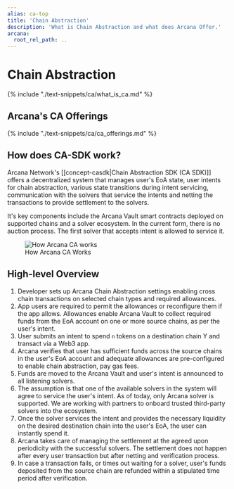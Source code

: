 ```yaml
---
alias: ca-top
title: 'Chain Abstraction'
description: 'What is Chain Abstraction and what does Arcana Offer.'
arcana:
  root_rel_path: ..
---
```


# Chain Abstraction

{% include "./text-snippets/ca/what_is_ca.md" %}

## Arcana's CA Offerings

{% include "./text-snippets/ca/ca_offerings.md" %}

## How does CA-SDK work?

Arcana Network's [[concept-casdk|Chain Abstraction SDK (CA SDK)]] offers a decentralized system that manages user's EoA state, user intents for chain abstraction, various state transitions during intent servicing, communication with the solvers that service the intents and netting the transactions to provide settlement to the solvers.

It's key components include the Arcana Vault smart contracts deployed on supported chains and a solver ecosystem. In the current form, there is no auction process. The first solver that accepts intent is allowed to service it.

<figure markdown="span">
  <img alt="How Arcana CA works" src="{{config.extra.arcana.img_dir}}/an_ca_how_it_works.{{config.extra.arcana.img_png}}" class="an_screenshots width_85pc"/>
  <figcaption>How Arcana CA Works</figcaption>
</figure>

## High-level Overview

1. Developer sets up Arcana Chain Abstraction settings enabling cross chain transactions on selected chain types and required allowances.
2. App users are required to permit the allowances or reconfigure them if the app allows. Allowances enable Arcana Vault to collect required funds from the EoA account on one or more source chains, as per the user's intent.
3. User submits an intent to spend `n` tokens on a destination chain Y and transact via a Web3 app.
4. Arcana verifies that user has sufficient funds across the source chains in the user's EoA account and adequate allowances are pre-configured to enable chain abstraction, pay gas fees.
5. Funds are moved to the Arcana Vault and user's intent is announced to all listening solvers.
6. The assumption is that one of the available solvers in the system will agree to service the user's intent. As of today, only Arcana solver is supported. We are working with partners to onboard trusted third-party solvers into the ecosystem.
7. Once the solver services the intent and provides the necessary liquidity on the desired destination chain into the user's EoA, the user can instantly spend it.
8. Arcana takes care of managing the settlement at the agreed upon periodicity with the successful solvers. The settlement does not happen after every user transaction but after netting and verification process.
9. In case a transaction fails, or times out waiting for a solver, user's funds deposited from the source chain are refunded within a stipulated time period after verification.